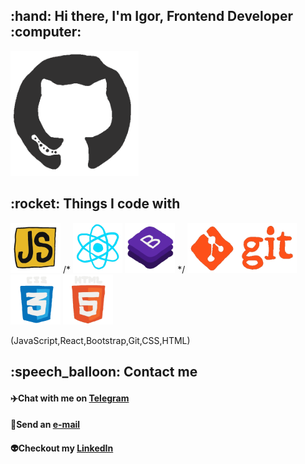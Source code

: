 <h2>
  :hand: Hi there, I'm Igor, Frontend Developer :computer:
</h2>
  <img src="https://github.com/pendosik/pendosik/blob/main/Gif/GitHub.gif"       alt="Githubicon" height="200">
<h2>
  :rocket: Things I code with
</h2>
  <p align='left'>
    <img src="https://github.com/pendosik/pendosik/blob/main/Gif/JavaScript.gif" alt="JavaScript" height="80">
   /*
    <img src="https://github.com/pendosik/pendosik/blob/main/Gif/React.gif"      alt="React"      height="80">
    <img src="https://github.com/pendosik/pendosik/blob/main/Gif/Bootstrap.gif"  alt="Bootstrap"  height="80">
  */
    <img src="https://github.com/pendosik/pendosik/blob/main/Gif/Git.gif"        alt="Git"        height="80">
    <img src="https://github.com/pendosik/pendosik/blob/main/Gif/CSS.gif"        alt="CSS"        height="80">
    <img src="https://github.com/pendosik/pendosik/blob/main/Gif/HTML.gif"       alt="HTML"       height="80">
  </p>
  (JavaScript,React,Bootstrap,Git,CSS,HTML)
<h2>
  :speech_balloon: Contact me
</h2>

#### :airplane:Chat with me on <a href="https://t.me/pendocik">Telegram</a>

#### :e-mail:Send an           <a href="mailto:pendociik@gmail.com">e-mail</a>

#### :alien:Checkout my        <a href="https://www.linkedin.com/in/igor-domoradov-94a259163/">LinkedIn</a>

